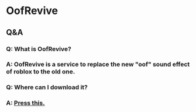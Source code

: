 # OofRevive
## Q&A
### Q: What is OofRevive?
### A: OofRevive is a service to replace the new "oof" sound effect of roblox to the old one.
### Q: Where can I download it?
### A: [Press this.](OofRevive_v1.0.0.exe)
